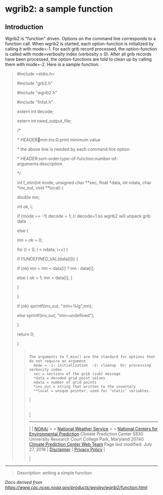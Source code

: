 # wgrib2: a sample function

## Introduction

Wgrib2 is "function" driven. Options on the command line corresponds to a function call.
When wgrib2 is started, each option-function is initialized by calling it with mode=-1.
For each grib record processed, the option-function is called with mode=verbosity index (verbosity ≥ 0).
After all grib records have been processed, the option-functions are told to clean up by calling
them with mode=-2.
Here is a sample function.

> #include <stdio.h>
>
> #include "grb2.h"
>
> #include "wgrib2.h"
>
> #include "fnlist.h"
>
> extern int decode;
>
> extern int need_output_file;
>
> /\*
>
> \* HEADER:100:min:inv:0:print minimum value
>
> \* the above line is needed by each command line option
>
> \* HEADER:sort-order:type-of-function:number-of-arguments:description
>
> \*/
>
> int f_min(int mode, unsigned char \*\*sec, float \*data, int ndata, char \*inv_out, void \*\*local) {
>
> double mn;
>
> int ok, i;
>
> if (mode == -1) decode = 1; // decode=1 so wgrib2 will unpack grib data
>
> else {
>
> mn = ok = 0;
>
> for (i = 0; i < ndata; i++) {
>
> if (!UNDEFINED_VAL(data[i])) {
>
> if (ok) mn = mn < data[i] ? mn : data[i];
>
> else { ok = 1; mn = data[i]; }
>
> }
>
> }
>
> if (ok) sprintf(inv_out, "min=%lg",mn);
>
> else sprintf(inv_out, "min=undefined");
>
> }
>
> return 0;
>
> }
>
> > ```
> >
> > The arguments to f_min() are the standard for options that do not require an argument
> >   mode = -1: initialization  -2: cleanup  O+: processing verbosity index
> >   sec = sections of the grib (sub) message
> >   *data = decoded grid point values
> >   ndata = number of grid points
> >   *inv_out = string that written to the inventory
> >   **local = unique pointer, used for "static" variables.
> >
> > ```
> >
> > |
> >
> > |     |
> > | --- |
> >
> > |
> >
> > ---
> >
> > |
> > | [NOAA/](https://www.noaa.gov/) > > [National Weather Service](https://www.nws.noaa.gov/) > > [National Centers for Environmental Prediction](https://www.ncep.noaa.gov/)
> > Climate Prediction Center
> > 5830 University Research Court
> > College Park, Maryland 20740
> > [Climate Prediction Center Web Team](/comment-form.md)
> > Page last modified: July 27, 2016
> > | [Disclaimer](https://weather.gov/disclaimer.php) | [Privacy Policy](https://weather.gov/privacy.php) |
> >
> > |

---

> Description: writing a simple function

_Docs derived from <https://www.cpc.ncep.noaa.gov/products/wesley/wgrib2/function.html>_
